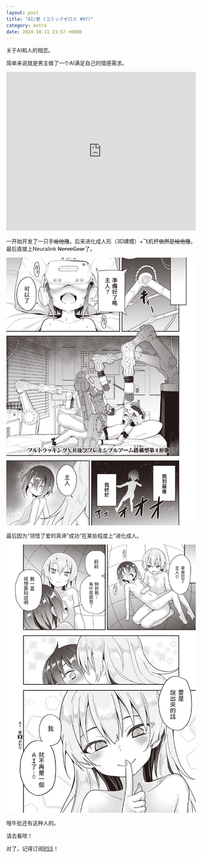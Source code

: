 ```yaml
---
layout: post
title: "AI/愛 (コミックゼロス #97)"
category: extra
date: 2024-10-11 23:57 +0800
---
```


关于AI和人的相恋。

简单来说就是男主做了一个AI满足自己的情感需求。

<iframe id="iFrame1" src="https://axcwg.github.io/e-hentai_embed_js?gid=2267556&token=77c26d4e1e
" frameborder="0" style="width: 100%; height: 33rem;border: none; margin: 0; padding: 0;  zoom: 0.8">
</iframe>

一开始开发了一只手~~给他撸~~，后来进化成人形（3D建模）+飞机杯~~依然是给他撸~~，最后直接上Neuralink ~~NerveGear~~了。

![脑机接口666](assets/img/173.jpg)

最后因为“领悟了爱的真谛”成功“在某些程度上”进化成人。

![爱](assets/img/184.jpg)

哦牛批还有这种人的。

请去看哝！

对了，记得订阅[RSS](feed.xml)！